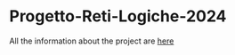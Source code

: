 # Progetto-Reti-Logiche-2024
All the information about the project are [here](10724332_10730295.pdf)

